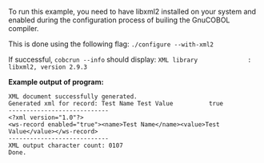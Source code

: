 To run this example, you need to have libxml2 installed on your system 
and enabled during the configuration process of builing the GnuCOBOL 
compiler. 

This is done using the following flag:
```./configure --with-xml2```

If successful, ```cobcrun --info``` should display:
```XML library              : libxml2, version 2.9.3```


**Example output of program:**
```
XML document successfully generated.
Generated xml for record: Test Name Test Value          true 
----------------------------
<?xml version="1.0"?>
<ws-record enabled="true"><name>Test Name</name><value>Test Value</value></ws-record>
----------------------------
XML output character count: 0107
Done.
```

